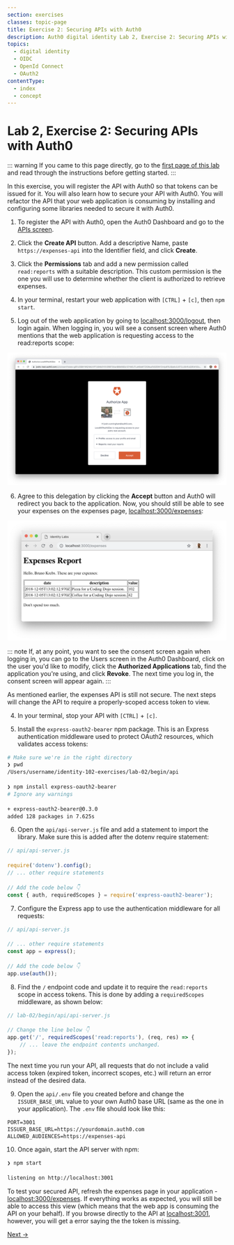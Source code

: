 ```yaml
---
section: exercises
classes: topic-page
title: Exercise 2: Securing APIs with Auth0
description: Auth0 digital identity Lab 2, Exercise 2: Securing APIs with Auth0
topics:
  - digital identity
  - OIDC
  - OpenId Connect
  - OAuth2
contentType:
  - index
  - concept
---
```

# Lab 2, Exercise 2: Securing APIs with Auth0

::: warning
If you came to this page directly, go to the [first page of this lab](/identity-labs/02-calling-an-api) and read through the instructions before getting started.
:::

In this exercise, you will register the API with Auth0 so that tokens can be issued for it. You will also learn how to secure your API with Auth0. You will refactor the API that your web application is consuming by installing and configuring some libraries needed to secure it with Auth0.

1. To register the API with Auth0, open the Auth0 Dashboard and go to the [APIs screen](${manage_url}/#/apis).

2. Click the **Create API** button. Add a descriptive Name, paste `https://expenses-api` into the Identifier field, and click **Create**.

3. Click the **Permissions** tab and add a new permission called `read:reports` with a suitable description. This custom permission is the one you will use to determine whether the client is authorized to retrieve expenses.

4. In your terminal, restart your web application with `[CTRL]` + `[c]`, then `npm start`.

5. Log out of the web application by going to [localhost:3000/logout](http://localhost:3000/logout), then login again. When logging in, you will see a consent screen where Auth0 mentions that the web application is requesting access to the read:reports scope:

![](/media/articles/identity-labs/lab-02-api-consent-initial.png)

6. Agree to this delegation by clicking the **Accept** button and Auth0 will redirect you back to the application. Now, you should still be able to see your expenses on the expenses page, [localhost:3000/expenses](http://localhost:3000/expenses):

![](/media/articles/identity-labs/lab-02-starter-app-rendered.png)

::: note
If, at any point, you want to see the consent screen again when logging in, you can go to the Users screen in the Auth0 Dashboard, click on the user you'd like to modify, click the **Authorized Applications** tab, find the application you're using, and click **Revoke**. The next time you log in, the consent screen will appear again.
:::

As mentioned earlier, the expenses API is still not secure. The next steps will change the API to require a properly-scoped access token to view.

4. In your terminal, stop your API with `[CTRL]` + `[c]`.

5. Install the `express-oauth2-bearer` npm package. This is an Express authentication middleware used to protect OAuth2 resources, which validates access tokens:

```bash
# Make sure we're in the right directory
❯ pwd
/Users/username/identity-102-exercises/lab-02/begin/api

❯ npm install express-oauth2-bearer
# Ignore any warnings

+ express-oauth2-bearer@0.3.0
added 128 packages in 7.625s
```

6. Open the `api/api-server.js` file and add a statement to import the library. Make sure this is added after the dotenv require statement:

```js
// api/api-server.js

require('dotenv').config();
// ... other require statements

// Add the code below 👇
const { auth, requiredScopes } = require('express-oauth2-bearer');
```

7. Configure the Express app to use the authentication middleware for all requests:

```js
// api/api-server.js

// ... other require statements
const app = express();

// Add the code below 👇
app.use(auth());
```

8. Find the `/` endpoint code and update it to require the `read:reports` scope in access tokens. This is done by adding a `requiredScopes` middleware, as shown below:

```js
// lab-02/begin/api/api-server.js

// Change the line below 👇
app.get('/', requiredScopes('read:reports'), (req, res) => {
    // ... leave the endpoint contents unchanged.
});
```

The next time you run your API, all requests that do not include a valid access token (expired token, incorrect scopes, etc.) will return an error instead of the desired data.

9. Open the `api/.env` file you created before and change the `ISSUER_BASE_URL` value to your own Auth0 base URL (same as the one in your application). The `.env` file should look like this:

```text
PORT=3001
ISSUER_BASE_URL=https://yourdomain.auth0.com
ALLOWED_AUDIENCES=https://expenses-api
```

10. Once again, start the API server with npm:

```bash
❯ npm start

listening on http://localhost:3001
```

To test your secured API, refresh the expenses page in your application - [localhost:3000/expenses](http://localhost:3000/expenses). If everything works as expected, you will still be able to access this view (which means that the web app is consuming the API on your behalf). If you browse directly to the API at [localhost:3001](http://localhost:3001), however, you will get a error saying the the token is missing.

<a href="/identity-labs/02-calling-an-api/exercise-03" class="btn btn-transparent">Next →</a>
